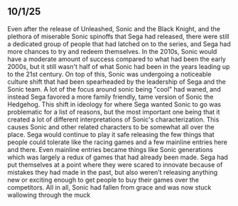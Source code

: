 ## 10/1/25

Even after the release of Unleashed, Sonic and the Black Knight, and the plethora of miserable Sonic spinoffs that Sega had released, there were still a dedicated group of people that had latched on to the series, and Sega had more chances to try and redeem themselves. In the 2010s, Sonic would have a moderate amount of success compared to what had been the early 2000s, but it still wasn't half of what Sonic had been in the years leading up to the 21st century. On top of this, Sonic was undergoing a noticeable culture shift that had been spearheaded by the leadership of Sega and the Sonic team. A lot of the focus around sonic being "cool" had waned, and instead Sega favored a more family friendly, tame version of Sonic the Hedgehog. This shift in ideology for where Sega wanted Sonic to go was problematic for a list of reasons, but the most important one being that it created a lot of different interpretations of Sonic's characterization. This causes Sonic and other related characters to be somewhat all over the place. Sega would continue to play it safe releasing the few things that people could tolerate like the racing games and a few mainline entries here and there. Even mainline entries became things like Sonic generations which was largely a redux of games that had already been made. Sega had put themselves at a point where they were scared to innovate because of mistakes they had made in the past, but also weren't releasing anything new or exciting enough to get people to buy their games over the competitors. All in all, Sonic had fallen from grace and was now stuck wallowing through the muck